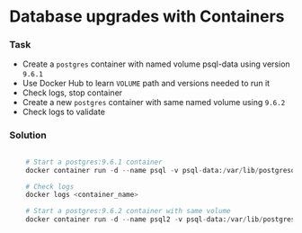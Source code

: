 # Database upgrades with Containers

### Task

-   Create a `postgres` container with named volume psql-data using version `9.6.1`
-   Use Docker Hub to learn `VOLUME` path and versions needed to run it 
-   Check logs, stop container
-   Create a new `postgres` container with same named volume using `9.6.2`
-   Check logs to validate


### Solution

```python

    # Start a postgres:9.6.1 container
    docker container run -d --name psql -v psql-data:/var/lib/postgresql/data postgres:9.6.1

    # Check logs
    docker logs <container_name>

    # Start a postgres:9.6.2 container with same volume
    docker container run -d --name psql2 -v psql-data:/var/lib/postgresql/data postgres:9.6.2
    
     
```